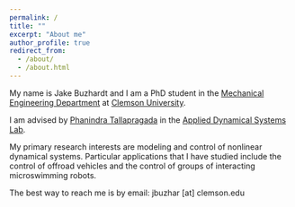 ```yaml
---
permalink: /
title: ""
excerpt: "About me"
author_profile: true
redirect_from: 
  - /about/
  - /about.html
---
```


My name is Jake Buzhardt and I am a PhD student in the [Mechanical Engineering Department](http://www.clemson.edu/cecas/departments/me/) at [Clemson University](https://www.clemson.edu/).  

I am advised by [Phanindra Tallapragada](http://www.clemson.edu/cecas/departments/me/people/faculty/tallapragada.html) in the [Applied Dynamical Systems Lab](http://ptallap.people.clemson.edu/).

My primary research interests are modeling and control of nonlinear dynamical systems.  Particular applications that I have studied include the control of offroad vehicles and the control of groups of interacting microswimming robots.

The best way to reach me is by email:  jbuzhar [at] clemson.edu
